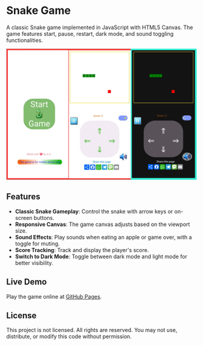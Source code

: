 # Snake Game

A classic Snake game implemented in JavaScript with HTML5 Canvas. The game features start, pause, restart, dark mode, and sound toggling functionalities.

![screenshot of game play](/game/gamescreenshot.jpg)

## Features

- **Classic Snake Gameplay**: Control the snake with arrow keys or on-screen buttons.
- **Responsive Canvas**: The game canvas adjusts based on the viewport size.
- **Sound Effects**: Play sounds when eating an apple or game over, with a toggle for muting.
- **Score Tracking**: Track and display the player's score.
- **Switch to Dark Mode**: Toggle between dark mode and light mode for better visibility.

## Live Demo

Play the game online at [GitHub Pages](https://nwdevin.github.io/Dustbin/game/snake.html).

## License

This project is not licensed. All rights are reserved. You may not use, distribute, or modify this code without permission.
